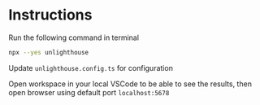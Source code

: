 # Instructions

Run the following command in terminal

```bash
npx --yes unlighthouse
```

Update `unlighthouse.config.ts` for configuration

Open workspace in your local VSCode to be able to see the results, then open browser using default port `localhost:5678`
